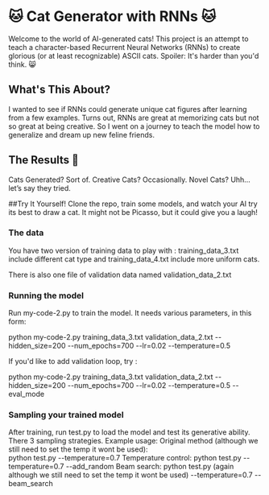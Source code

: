 # 🐱 Cat Generator with RNNs 🐱

Welcome to the world of AI-generated cats! This project is an attempt to teach a character-based Recurrent Neural Networks (RNNs) to create glorious (or at least recognizable) ASCII cats. Spoiler: It's harder than you'd think. 😸

## What's This About?
I wanted to see if RNNs could generate unique cat figures after learning from a few examples. Turns out, RNNs are great at memorizing cats but not so great at being creative. So I went on a journey to teach the model how to generalize and dream up new feline friends.

## The Results 🐾
Cats Generated? Sort of.
Creative Cats? Occasionally.
Novel Cats? Uhh… let’s say they tried.

##Try It Yourself!
Clone the repo, train some models, and watch your AI try its best to draw a cat. It might not be Picasso, but it could give you a laugh!

### The data
You have two version of training data to play with : training_data_3.txt include different cat type and training_data_4.txt include more uniform cats.

There is also one file of validation data named validation_data_2.txt

### Running the model

Run my-code-2.py to train the model. It needs various parameters, in this form:

python my-code-2.py training_data_3.txt validation_data_2.txt --hidden_size=200 --num_epochs=700 --lr=0.02 --temperature=0.5

If you'd like to add validation loop, try :

python my-code-2.py training_data_3.txt validation_data_2.txt --hidden_size=200 --num_epochs=700 --lr=0.02 --temperature=0.5 --eval_mode

### Sampling your trained model

After training, run test.py to load the model and test its generative ability. There 3 sampling strategies.
Example usage: 
Original method  (although we still need to set the temp it wont be used):  
python test.py --temperature=0.7
Temperature control: 
python test.py --temperature=0.7 --add_random
Beam search: python test.py (again although we still need to set the temp it wont be used)
--temperature=0.7 --beam_search 
